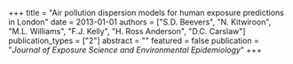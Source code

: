 +++
title = "Air pollution dispersion models for human exposure predictions in London"
date = 2013-01-01
authors = ["S.D. Beevers", "N. Kitwiroon", "M.L. Williams", "F.J. Kelly", "H. Ross Anderson", "D.C. Carslaw"]
publication_types = ["2"]
abstract = ""
featured = false
publication = "*Journal of Exposure Science and Environmental Epidemiology*"
+++

